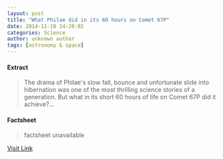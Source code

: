```yaml
---
layout: post
title: "What Philae did in its 60 hours on Comet 67P"
date: 2014-11-18 14:20:02
categories: Science
author: unknown author
tags: [astronomy & space]
---
```



#### Extract
>The drama of Philae's slow fall, bounce and unfortunate slide into hibernation was one of the most thrilling science stories of a generation. But what in its short 60 hours of life on Comet 67P did it achieve?...

#### Factsheet
>factsheet unavailable

[Visit Link](http://phys.org/news335520277.html)


